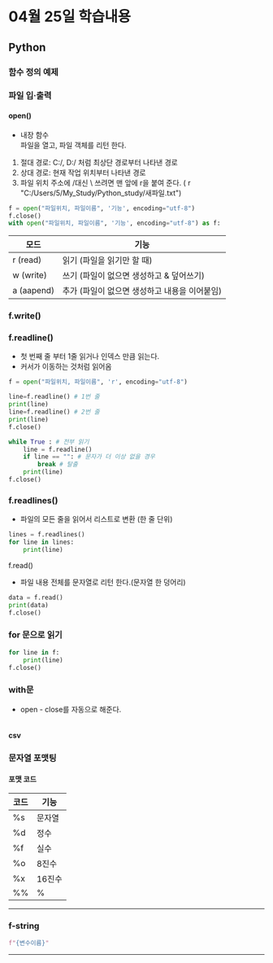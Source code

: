 # 04월 25일 학습내용
## Python
### 함수 정의 예제
### 파일 입·출력
#### open()
- 내장 함수  
파일을 열고, 파일 객체를 리턴 한다.
1. 절대 경로: C:/, D:/ 처럼 최상단 경로부터 나타낸 경로
2. 상대 경로: 현재 작업 위치부터 나타낸 경로
3. 파일 위치 주소에 /대신 \ 쓰려면 맨 앞에 r을 붙여 준다. ( r "C:/Users/5/My_Study/Python_study/새파일.txt")
```python
f = open("파일위치, 파일이름", '기능', encoding="utf-8")
f.close()
with open("파일위치, 파일이름", '기능', encoding="utf-8") as f:
```

모드 | 기능
----|----
r (read) | 읽기 (파일을 읽기만 할 때)
w (write) | 쓰기 (파일이 없으면 생성하고 & 덮어쓰기)
a (aapend) | 추가 (파일이 없으면 생성하고 내용을 이어붙임)  

### f.write()  
### f.readline()
- 첫 번째 줄 부터 1줄 읽거나 인덱스 만큼 읽는다.
- 커서가 이동하는 것처럼 읽어옴
```python
f = open("파일위치, 파일이름", 'r', encoding="utf-8")

line=f.readline() # 1번 줄
print(line)
line=f.readline() # 2번 줄
print(line)
f.close()

while True : # 전부 읽기
    line = f.readline()
    if line == "": # 문자가 더 이상 없을 경우
        break # 탈출
    print(line)
f.close()
```

### f.readlines()  
- 파일의 모든 줄을 읽어서 리스트로 변환 (한 줄 단위)
```python
lines = f.readlines()
for line in lines:
    print(line)
```
f.read()
- 파일 내용 전체를 문자열로 리턴 한다.(문자열 한 덩어리)
```python
data = f.read()
print(data)
f.close()
```
### for 문으로 읽기
```python
for line in f:
    print(line)
f.close()
```
### with문
- open - close를 자동으로 해준다.
```python
```

#### csv
### 문자열 포맷팅
#### 포맷 코드
코드 | 기능
----|----
%s | 문자열
%d | 정수
%f | 실수
%o | 8진수
%x | 16진수
%% | %
---
### f-string
```Python
f"{변수이름}"
```
---
